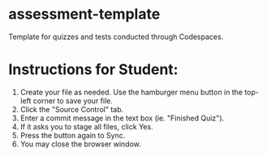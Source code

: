 # assessment-template
Template for quizzes and tests conducted through Codespaces.

# Instructions for Student:

1. Create your file as needed. Use the hamburger menu button in the top-left corner to save your file.
2. Click the "Source Control" tab.
3. Enter a commit message in the text box (ie. "Finished Quiz").
4. If it asks you to stage all files, click Yes.
5. Press the button again to Sync.
6. You may close the browser window. 
